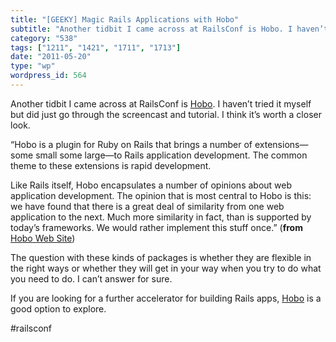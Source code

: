 ```yaml
---
title: "[GEEKY] Magic Rails Applications with Hobo"
subtitle: "Another tidbit I came across at RailsConf is Hobo. I haven’t tr..."
category: "538"
tags: ["1211", "1421", "1711", "1713"]
date: "2011-05-20"
type: "wp"
wordpress_id: 564
---
```

Another tidbit I came across at RailsConf is [Hobo](http://www.hobocentral.net/about/). I haven’t tried it myself but did just go through the screencast and tutorial. I think it’s worth a closer look.

> 

“Hobo is a plugin for Ruby on Rails that brings a number of extensions—some small some large—to Rails application development. The common theme to these extensions is rapid development.

Like Rails itself, Hobo encapsulates a number of opinions about web application development. The opinion that is most central to Hobo is this: we have found that there is a great deal of similarity from one web application to the next. Much more similarity in fact, than is supported by today’s frameworks. We would rather implement this stuff once.” (**from** [Hobo Web Site](http://www.hobocentral.net/about/))

The question with these kinds of packages is whether they are flexible in the right ways or whether they will get in your way when you try to do what you need to do. I can’t answer for sure.

If you are looking for a further accelerator for building Rails apps, [Hobo](http://www.hobocentral.net/about/) is a good option to explore.

#railsconf